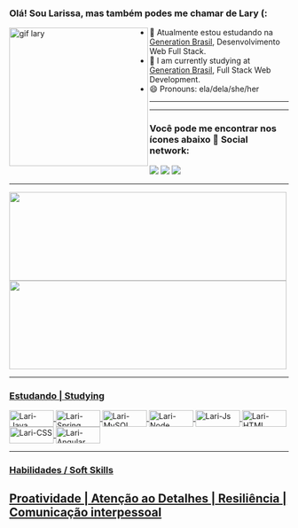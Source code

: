 ### Olá! Sou Larissa, mas também podes me chamar de Lary (: 
<img src="https://cdn.discordapp.com/attachments/932430072747532388/940328513200877638/output_eG7gNd.gif" align="left" alt="gif lary" width="250"/>
 
- 🌱 Atualmente estou estudando na [Generation Brasil](https://brazil.generation.org), Desenvolvimento Web Full Stack.
- 🌱 I am currently studying at [Generation Brasil](https://brazil.generation.org), Full Stack Web Development.
- 😄 Pronouns: ela/dela/she/her
<hr>
<hr>
<p>
<h3> Você pode me encontrar nos ícones abaixo 📍 Social network: </h3>
</p>
  <a  href="https://www.instagram.com/larissaoliveiradev/" target="_blank"><img src="https://img.shields.io/badge/-Instagram-%23E4405F?style=for-the-badge&logo=instagram&logoColor=white" target="_blank"></a> 
  <a href = "mailto:lah.rio123@gmail.com"><img src="https://img.shields.io/badge/-Gmail-%23333?style=for-the-badge&logo=gmail&logoColor=white" target="_blank"></a>
  <a href="https://www.linkedin.com/in/larissa-oliveira-a86116ba/" target="_blank"><img src="https://img.shields.io/badge/-LinkedIn-%230077B5?style=for-the-badge&logo=linkedin&logoColor=white" target="_blank"></a> 
</p>
<hr>

<div>
 <a href="https://github.com/larissa-oliv">
 <img height="160em" width="500em" src="https://github-readme-stats.vercel.app/api?username=larissa-oliv&show_icons=true&theme=aura&include_all_commits=true&count_private=true"/>
 <img height="160em" width="500em" src="https://github-readme-stats.vercel.app/api/top-langs/?username=larissa-oliv&layout=compact&langs_count=7&theme=aura"/>
</div>
 
<hr>
<h3> Estudando | Studying </h3>
<img align="center" alt="Lari-Java" height="30" width="80" src="https://img.shields.io/badge/Java-ED8B00?style=for-the-badge&logo=java&logoColor=white">
<img align="center" alt="Lari-Spring" height="30" width="80" src="https://img.shields.io/badge/Spring-6DB33F?style=for-the-badge&logo=spring&logoColor=white">
<img align="center" alt="Lari-MySQL" height="30" width="80" src="https://img.shields.io/badge/MySQL-00000F?style=for-the-badge&logo=mysql&logoColor=white">
<img align="center" alt="Lari-Node" height="30" width="80" src="https://img.shields.io/badge/Node.js-43853D?style=for-the-badge&logo=node.js&logoColor=white">
<img align="center" alt="Lari-Js" height="30" width="80" src="https://img.shields.io/badge/JavaScript-F7DF1E?style=for-the-badge&logo=javascript&logoColor=black">
<img align="center" alt="Lari-HTML" height="30" width="80" src="https://img.shields.io/badge/HTML5-E34F26?style=for-the-badge&logo=html5&logoColor=white">
<img align="center" alt="Lari-CSS" height="30" width="80" src="https://img.shields.io/badge/CSS3-1572B6?style=for-the-badge&logo=css3&logoColor=white">     
<img align="center" alt="Lari-Angular" height="30" width="80" src="https://img.shields.io/badge/Angular-DD0031?style=for-the-badge&logo=angular&logoColor=white">

 <hr>
<p>
<h3> Habilidades / Soft Skills </h3>
<h2>Proatividade | Atenção ao Detalhes | Resiliência | Comunicação interpessoal </h2>
